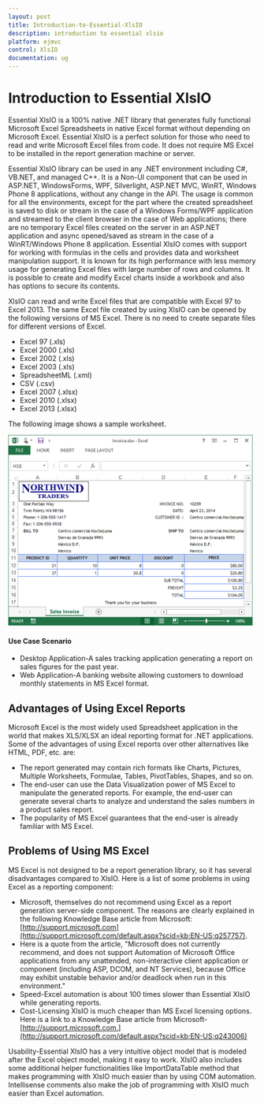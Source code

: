 ```yaml
---
layout: post
title: Introduction-to-Essential-XlsIO
description: introduction to essential xlsio
platform: ejmvc
control: XlsIO	
documentation: ug
---
```


# Introduction to Essential XlsIO

Essential XlsIO is a 100% native .NET library that generates fully functional Microsoft Excel Spreadsheets in native Excel format without depending on Microsoft Excel. Essential XlsIO is a perfect solution for those who need to read and write Microsoft Excel files from code. It does not require MS Excel to be installed in the report generation machine or server.

Essential XlsIO library can be used in any .NET environment including C#, VB.NET, and managed C++. It is a Non-UI component that can be used in ASP.NET, WindowsForms, WPF, Silverlight, ASP.NET MVC, WinRT, Windows Phone 8 applications, without any change in the API. The usage is common for all the environments, except for the part where the created spreadsheet is saved to disk or stream in the case of a Windows Forms/WPF application and streamed to the client browser in the case of Web applications; there are no temporary Excel files created on the server in an ASP.NET application and async opened/saved as stream in the case of a WinRT/Windows Phone 8 application. Essential XlsIO comes with support for working with formulas in the cells and provides data and worksheet manipulation support. It is known for its high performance with less memory usage for generating Excel files with large number of rows and columns. It is possible to create and modify Excel charts inside a workbook and also has options to secure its contents.

XlsIO can read and write Excel files that are compatible with Excel 97 to Excel 2013. The same Excel file created by using XlsIO can be opened by the following versions of MS Excel. There is no need to create separate files for different versions of Excel.

* Excel 97 (.xls)
* Excel 2000 (.xls)
* Excel 2002 (.xls)
* Excel 2003 (.xls)
* SpreadsheetML (.xml)
* CSV (.csv)
* Excel 2007 (.xlsx)
* Excel 2010 (.xlsx)
* Excel 2013 (.xlsx)

The following image shows a sample worksheet.

![](Introduction-to-Essential-XlsIO_images/Introduction-to-Essential-XlsIO_img1.png)


#### Use Case Scenario

* Desktop Application-A sales tracking application generating a report on sales figures for the past year. 
* Web Application-A banking website allowing customers to download monthly statements in MS Excel format.

## Advantages of Using Excel Reports


Microsoft Excel is the most widely used Spreadsheet application in the world that makes XLS/XLSX an ideal reporting format for .NET applications. Some of the advantages of using Excel reports over other alternatives like HTML, PDF, etc. are:

* The report generated may contain rich formats like Charts, Pictures, Multiple Worksheets, Formulae, Tables, PivotTables, Shapes, and so on.
* The end-user can use the Data Visualization power of MS Excel to manipulate the generated reports. For example, the end-user can generate several charts to analyze and understand the sales numbers in a product sales report.
* The popularity of MS Excel guarantees that the end-user is already familiar with MS Excel.

## Problems of Using MS Excel


MS Excel is not designed to be a report generation library, so it has several disadvantages compared to XlsIO. Here is a list of some problems in using Excel as a reporting component:

* Microsoft, themselves do not recommend using Excel as a report generation server-side component. The reasons are clearly explained in the following Knowledge Base article from Microsoft: [http://support.microsoft.com](http://support.microsoft.com/default.aspx?scid=kb;EN-US;q257757). 
* Here is a quote from the article, "Microsoft does not currently recommend, and does not support Automation of Microsoft Office applications from any unattended, non-interactive client application or component (including ASP, DCOM, and NT Services), because Office may exhibit unstable behavior and/or deadlock when run in this environment."
* Speed-Excel automation is about 100 times slower than Essential XlsIO while generating reports.
* Cost-Licensing XlsIO is much cheaper than MS Excel licensing options. Here is a link to a Knowledge Base article from Microsoft-[http://support.microsoft.com.](http://support.microsoft.com/default.aspx?scid=kb;EN-US;q243006)

Usability-Essential XlsIO has a very intuitive object model that is modeled after the Excel object model, making it easy to work. XlsIO also includes some additional helper functionalities like ImportDataTable method that makes programming with XlsIO much easier than by using COM automation. Intellisense comments also make the job of programming with XlsIO much easier than Excel automation.

